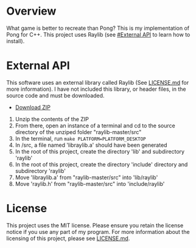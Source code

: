 # Overview

What game is better to recreate than Pong?  This is my implementation of Pong for C++.  This project uses Raylib (see [#External API](#external-api) to learn how to install).

# External API

This software uses an external library called Raylib (See [LICENSE.md](LICENSE.md) for more information).  I have not included this library, or header files, in the source code and must be downloaded.

- [Download ZIP](https://github.com/raysan5/raylib/archive/refs/heads/master.zip)

1. Unzip the contents of the ZIP
2. From there, open an instance of a terminal and cd to the source directory of the unziped folder "raylib-master/src"
3. In the terminal, run ```make PLATFORM=PLATFORM_DESKTOP```
4. In /src, a file named 'libraylib.a' should have been generated
5. In the root of this project, create the directory 'lib' and subdirectory 'raylib'
6. In the root of this project, create the directory 'include' directory and subdirectory 'raylib'
7. Move 'libraylib.a' from "raylib-master/src" into 'lib/raylib'
8. Move 'raylib.h' from "raylib-master/src" into 'include/raylib'

# License

This project uses the MIT license. Please ensure you retain the license notice if you use any part of my program. For more information about the licensing of this project, please see [LICENSE.md](LICENSE.md).